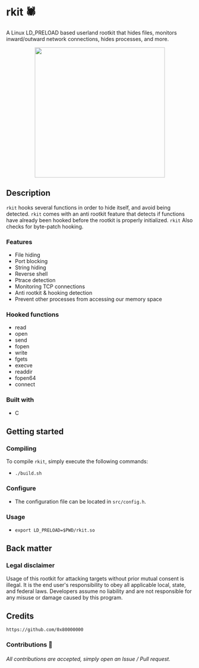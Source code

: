 # rkit 🕷️
A Linux LD_PRELOAD based userland rootkit that hides files, monitors inward/outward network connections, hides processes, and more.

<div align="center">
    <img src="https://user-images.githubusercontent.com/95945026/153785851-d9b46f21-eb7d-41a1-ab7a-73408d720b1c.png" width="350px"><br>
</div>

## Description
`rkit` hooks several functions in order to hide itself, and avoid being detected. `rkit` comes with an anti rootkit feature that detects if
functions have already been hooked before the rootkit is properly initialized. `rkit` Also checks for byte-patch hooking.

### Features
- File hiding
- Port blocking
- String hiding
- Reverse shell
- Ptrace detection
- Monitoring TCP connections
- Anti rootkit & hooking detection
- Prevent other processes from accessing our memory space

### Hooked functions
- read
- open
- send
- fopen
- write
- fgets
- execve
- readdir
- fopen64
- connect

### Built with
- C

## Getting started
### Compiling
To compile `rkit`, simply execute the following commands:
- `./build.sh`

### Configure
- The configuration file can be located in `src/config.h`.

### Usage
- `export LD_PRELOAD=$PWD/rkit.so`

## Back matter
### Legal disclaimer
Usage of this rootkit for attacking targets without prior mutual consent is illegal. It is the end user's responsibility to obey all applicable local, state, and federal laws. Developers assume no liability and are not responsible for any misuse or damage caused by this program.

## Credits
```
https://github.com/0x80000000
```
### Contributions 🎉
###### All contributions are accepted, simply open an Issue / Pull request.

